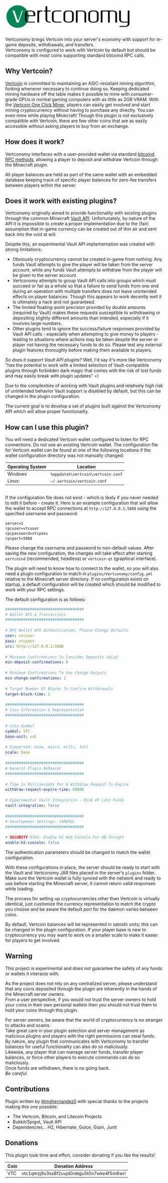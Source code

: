 # <img src="logo.svg" alt="Vertconomy Logo" height="75px">

Vertconomy brings Vertcoin into your server's economy with support for in-game deposits, withdrawals, and transfers.\
Vertconomy is configured to work with Vertcoin by default but should be compatible with most coins supporting standard bitcoind RPC calls.
## Why Vertcoin?
[Vertcoin](https://vertcoin.org/) is committed to maintaining an ASIC-resistant mining algorithm, forking whenever necessary to continue doing so. Keeping dedicated mining hardware off the table makes it possible to mine with consumer-grade GPUs in normal gaming computers with as little as 2GB VRAM. With the [Vertcoin One Click Miner](https://github.com/vertcoin-project/one-click-miner-vnext/releases), players can easily get involved and start mining cryptocurrency without having to purchase any directly. You can even mine while playing Minecraft! Though this plugin is not exclusively compatible with Vertcoin, there are few other coins that are as easily accessible without asking players to buy from an exchange.

## How does it work?
Vertconomy interfaces with a user-provided wallet via standard [bitcoind RPC methods](https://developer.bitcoin.org/reference/rpc/), allowing a player to deposit and withdraw Vertcoin through the Minecraft plugin.

All player balances are held as part of the same wallet with an embedded database keeping track of specific player balances for zero-fee transfers between players within the server.

## Does it work with existing plugins?
Vertconomy originally aimed to provide functionality with existing plugins through the common Minecraft [Vault API](https://github.com/MilkBowl/VaultAPI).
Unfortunately, by nature of the API it is impossible to create a proper implementation due to the (fair) assumption that in-game currency can be created out of thin air and sent back into the void at will.

Despite this, an experimental Vault API implementation was created with strong limitations:
* Obviously cryptocurrency cannot be created in-game from nothing. Any funds Vault attempts to give the player will be taken from the server account, while any funds Vault attempts to withdraw from the player will be given to the server account.
* Vertconomy attempts to group Vault API calls into groups which must succeed or fail as a whole so that a failure to send funds from one end during an operation with multiple transfers does not leave unintended effects on player balances. Though this appears to work decently well it is ultimately a hack and not guaranteed.
* The limited floating-point precision provided by double amounts (required by Vault) makes these requests susceptible to withdrawing or depositing slightly different amounts than intended, especially if it involves large numbers.
* Other plugins tend to ignore the success/failure responses provided by Vault API calls - especially when attempting to give money to players - leading to situations where actions may be taken despite the server or player not having the necessary funds to do so. Please test any external plugin features thoroughly before making them available to players.

*So does it support Vault API plugins?* Well, I'd say it's more like Vertconomy "has the potential to work with a limited selection of Vault-compatible plugins through forbidden dark magic that comes with the risk of lost funds and may easily break with plugin updates" =)

Due to the complexities of working with Vault plugins and relatively high risk of unintended behavior Vault support is disabled by default, but this can be changed in the plugin configuration.

The current goal is to develop a set of plugins built against the Vertconomy API which will allow proper functionality.

## How can I use this plugin?
You will need a dedicated Vertcoin wallet configured to listen for RPC connections. Do not use an existing Vertcoin wallet. The configuration file for Vertcoin wallet can be found at one of the following locations if the wallet configuration directory was not manually changed:

Operating System | Location
-----------------|---------
Windows | `%appdata%\vertcoin\vertcoin.conf`
Linux: | `~/.vertcoin/vertcoin.conf`

\
If the configuration file does not exist - which is likely if you never needed to edit it before - create it.
Here is an example configuration that will allow the wallet to accept RPC connections at `http://127.0.0.1:5888` using the specified username and password:

```properties
server=1
rpcuser=vtcuser
rpcpassword=vtcpass
rpcport=5888
```

Please change the username and password to non-default values. After saving the new configuration, the changes will take effect after starting `vertcoind` (recommended, headless) or `vertcoin-qt` (graphical interface).

The plugin will need to know how to connect to the wallet, so you will also need a plugin configuration to match in `plugins/Vertconomy/config.yml` relative to the Minecraft server directory. If no configuration exists on startup, a default configuration will be created which should be modified to work with your RPC settings.

The default configuration is as follows:

```yml
###################################
# Wallet API & Transactions
###################################

# RPC Wallet API Authentication, Please Change Defaults
user: vtcuser
pass: vtcpass
uri: http://127.0.0.1:5888

# Minimum Confirmations To Consider Deposits Valid
min-deposit-confirmations: 6

# Minimum Confirmations To Use Change Outputs
min-change-confirmations: 1

# Target Number Of Blocks To Confirm Withdrawals
target-block-time: 2

###################################
# Coin Information & Representation
###################################

# Coin Symbol
symbol: VTC
base-unit: sat

# Supported: base, micro, milli, full
scale: base

###################################
# General Plugin Behavior
###################################

# Time In Milliseconds For A Withdraw Request To Expire
withdraw-request-expire-time: 60000

# Experimental Vault Integration - Risk Of Lost Funds
vault-integration: false

###################################
# Development Settings: CAREFUL
###################################

# SECURITY RISK: Enable H2 Web Console For DB Insight
enable-h2-console: false
```

The authentication parameters should be changed to match the wallet configuration.

With these configurations in place, the server should be ready to start with the Vault and Vertconomy JAR files placed in the server's `plugins` folder. Make sure the Vertcoin wallet is fully synced with the network and ready to use before starting the Minecraft server, it cannot return valid responses while loading.

The process for setting up cryptocurrencies other than Vertcoin is virtually identical, just customize the currency representation to match the crypto you choose and be aware the default port for the daemon varies between coins.

By default, Vertcoin balances will be represented in satoshi units; this can be changed in the plugin configuration. If your player base is new to cryptocurrency you may want to work on a smaller scale to make it easier for players to get involved.

## Warning
This project is experimental and does not guarantee the safety of any funds or wallets it interacts with.

As the project does not rely on any centralized server, please understand that any coins deposited through the plugin are inherently in the hands of the Minecraft server owners.\
From a user perspective, if you would not trust the server owners to hold your coins in their own personal wallets then you should not trust them to hold your coins through this plugin.

For server owners, be aware that the world of cryptocurrency is no stranger to attacks and scams.\
Take great care in your plugin selection and server management as malicious plugins and players with the right permissions can steal funds.\
By nature, any plugin that communicates with Vertconomy to transfer balances for useful functionality can also do so maliciously.\
Likewise, any player that can manage server funds, transfer player balances, or force other players to execute commands can do so maliciously.\
Once funds are withdrawn, there is no going back.\
*Be careful.*

## Contributions
Plugin written by [@mshernandez5](https://github.com/mshernandez5/) with special thanks to the projects making this one possible:
* The Vertcoin, Bitcoin, and Litecoin Projects
* Bukkit/Spigot, Vault API
* Dependencies... H2, Hibernate, Guice, Gson, Junit

## Donations
This plugin took time and effort, consider donating if you like the results!

Coin | Donation Address
-----|-----------------
VTC | vtc1qmzj8s3ss8f2uvjd0rdejju5t0n7wke4f5m8wrl